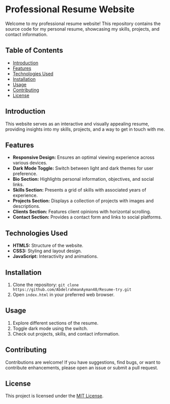 # Professional Resume Website

Welcome to my professional resume website! This repository contains the source code for my personal resume, showcasing my skills, projects, and contact information.

## Table of Contents
- [Introduction](#introduction)
- [Features](#features)
- [Technologies Used](#technologies-used)
- [Installation](#installation)
- [Usage](#usage)
- [Contributing](#contributing)
- [License](#license)

## Introduction

This website serves as an interactive and visually appealing resume, providing insights into my skills, projects, and a way to get in touch with me.

## Features

- **Responsive Design:** Ensures an optimal viewing experience across various devices.
- **Dark Mode Toggle:** Switch between light and dark themes for user preference.
- **Bio Section:** Highlights personal information, objectives, and social links.
- **Skills Section:** Presents a grid of skills with associated years of experience.
- **Projects Section:** Displays a collection of projects with images and descriptions.
- **Clients Section:** Features client opinions with horizontal scrolling.
- **Contact Section:** Provides a contact form and links to social platforms.

## Technologies Used

- **HTML5:** Structure of the website.
- **CSS3:** Styling and layout design.
- **JavaScript:** Interactivity and animations.

## Installation

1. Clone the repository: `git clone https://github.com/AbdelrahmanAyman48/Resume-try.git`
2. Open `index.html` in your preferred web browser.

## Usage

1. Explore different sections of the resume.
2. Toggle dark mode using the switch.
3. Check out projects, skills, and contact information.

## Contributing

Contributions are welcome! If you have suggestions, find bugs, or want to contribute enhancements, please open an issue or submit a pull request.

## License

This project is licensed under the [MIT License](LICENSE).

